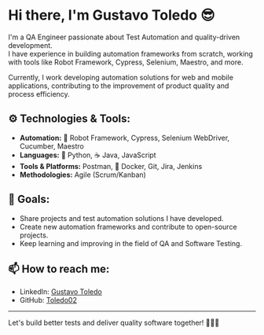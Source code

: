# Hi there, I'm Gustavo Toledo 😎

I'm a QA Engineer passionate about Test Automation and quality-driven development.  
I have experience in building automation frameworks from scratch, working with tools like Robot Framework, Cypress, Selenium, Maestro, and more.

Currently, I work developing automation solutions for web and mobile applications, contributing to the improvement of product quality and process efficiency.

## ⚙️ Technologies & Tools:
- **Automation:** 🤖 Robot Framework, Cypress, Selenium WebDriver, Cucumber, Maestro  
- **Languages:** 🐍 Python, ☕ Java, JavaScript  
- **Tools & Platforms:** Postman, 🐳 Docker, Git, Jira, Jenkins  
- **Methodologies:** Agile (Scrum/Kanban)  

## 🎯 Goals:
- Share projects and test automation solutions I have developed.  
- Create new automation frameworks and contribute to open-source projects.  
- Keep learning and improving in the field of QA and Software Testing.  

## 📫 How to reach me:
- LinkedIn: [Gustavo Toledo](https://www.linkedin.com/in/gustavotoledo02/)  
- GitHub: [Toledo02](https://github.com/Toledo02)  

---

Let's build better tests and deliver quality software together! 🧪🔎🐞

